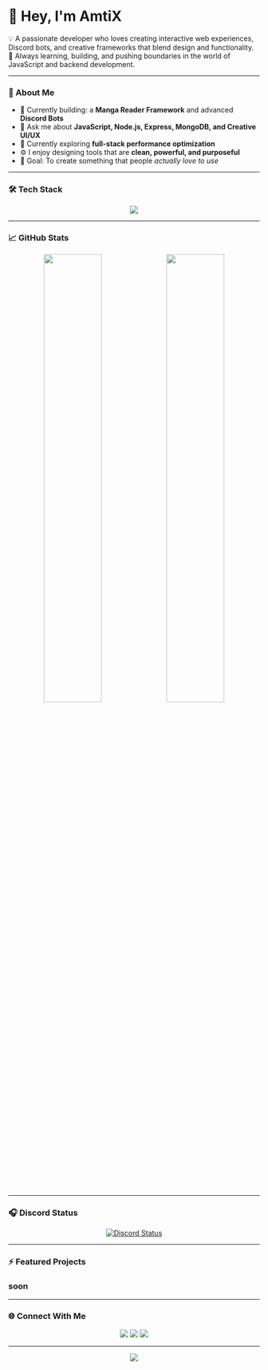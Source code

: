 
# 👋 Hey, I'm **AmtiX**

💡 A passionate developer who loves creating interactive web experiences, Discord bots, and creative frameworks that blend design and functionality.  
🚀 Always learning, building, and pushing boundaries in the world of JavaScript and backend development.

---

### 🧠 About Me
- 🔭 Currently building: a **Manga Reader Framework** and advanced **Discord Bots**
- 💬 Ask me about **JavaScript, Node.js, Express, MongoDB, and Creative UI/UX**
- 🌱 Currently exploring **full-stack performance optimization**
- ⚙️ I enjoy designing tools that are **clean, powerful, and purposeful**
- 🎯 Goal: To create something that people *actually love to use*

---

### 🛠️ Tech Stack
<p align="center">
  <img src="https://skillicons.dev/icons?i=js,nodejs,express,mongodb,html,css,ejs,git,github,vscode" />
</p>

---

### 📈 GitHub Stats
<p align="center">
  <img width="48%" src="https://github-readme-stats.vercel.app/api?username=mutesuffering&show_icons=true&theme=tokyonight" />
  <img width="48%" src="https://github-readme-streak-stats.herokuapp.com/?user=mutesuffering&theme=tokyonight" />
</p>

---

### 🎧 Discord Status
<p align="center">
  <a href="https://discord.com/users/YOUR_DISCORD_ID">
    <img src="https://lanyard.cnrad.dev/api/246354195979042817?theme=dark&bg=1a1b27&borderRadius=10px&animated=true&idleMessage=Probably%20coding%20something%20cool..." alt="Discord Status"/>
  </a>
</p>

---

### ⚡ Featured Projects
### soon

---

### 🌐 Connect With Me
<p align="center">
  <a href="https://github.com/mutesuffering"><img src="https://img.shields.io/badge/GitHub-181717?style=for-the-badge&logo=github" /></a>
  <a href="mailto:contact@creativeframework.site"><img src="https://img.shields.io/badge/Email-contact@creativeframework.site-blue?style=for-the-badge&logo=gmail" /></a>
  <a href=""><img src="https://img.shields.io/badge/discord-7289da?style=for-the-badge&logo=github" /></a>
</p>

---

<p align="center">
  <img src="https://capsule-render.vercel.app/api?type=waving&color=0:0078D7,100:00C0FF&height=100&section=footer" />
</p>
